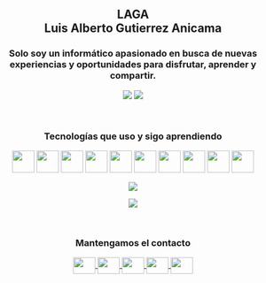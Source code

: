 <h2 align="center">LAGA<br>Luis Alberto Gutierrez Anicama</h2>
<h3 align="center">Solo soy un informático apasionado en busca de nuevas experiencias y oportunidades para disfrutar, aprender y compartir.</h3>

<p align="center">
    <img src="https://komarev.com/ghpvc/?username=lagaxyz-username&color=brightgreen&label=Visitante+Número"/>
    <a href="https://www.laga.xyz/"><img src="https://img.shields.io/badge/Sitio%20Web-www.laga.xyz-brightgreen?style=flat"></a>
</p>

<br>

<h3 align="center">Tecnologías que uso y sigo aprendiendo</h3>
<p align="center">
    <a> <img src="https://www.vectorlogo.zone/logos/git-scm/git-scm-icon.svg" width="40" height="40"/> </a>
    <a> <img src="https://devicon.dev/devicon.git/icons/github/github-original-wordmark.svg" width="40" height="40"/> </a>
    <a> <img src="https://devicons.github.io/devicon/devicon.git/icons/html5/html5-original-wordmark.svg" width="40" height="40"/> </a>
    <a> <img src="https://devicons.github.io/devicon/devicon.git/icons/css3/css3-original-wordmark.svg" width="40" height="40"/> </a>
    <a> <img src="https://devicons.github.io/devicon/devicon.git/icons/javascript/javascript-original.svg" width="40" height="40"/> </a>
    <a> <img src="https://devicons.github.io/devicon/devicon.git/icons/java/java-original-wordmark.svg" width="40" height="40"/> </a>
    <a> <img src="https://devicons.github.io/devicon/devicon.git/icons/android/android-original-wordmark.svg" width="40" height="40"/> </a>
    <a> <img src="https://www.vectorlogo.zone/logos/firebase/firebase-icon.svg" width="40" height="40"/> </a>
    <a> <img src="https://devicons.github.io/devicon/devicon.git/icons/mysql/mysql-original-wordmark.svg" width="40" height="40"/> </a>
    <a> <img src="https://devicons.github.io/devicon/devicon.git/icons/oracle/oracle-original.svg" width="40" height="40"/> </a>
</p>

<p align="center">
    <img src="https://github-readme-stats.vercel.app/api/top-langs/?username=lagaxyz"/>
</p>

<p align="center">
    <img src="https://github-readme-stats.vercel.app/api?username=lagaxyz&show_icons=true&theme=dark"/>
</p>

<br>

<h3 align="center">Mantengamos el contacto</h3>
<p align="center"> 
    <a href="https://fb.com/lagaxyz" target="blank">
        <img align="center" src="https://cdn.jsdelivr.net/npm/simple-icons@3.0.1/icons/facebook.svg" height="30" width="40" />
    </a>
    <a href="https://instagram.com/lagaxyz" target="blank">
        <img align="center" src="https://cdn.jsdelivr.net/npm/simple-icons@3.0.1/icons/instagram.svg" height="30" width="40" />
    </a>
    <a href="https://wa.me/51977513393" target="blank">
        <img align="center" src="https://cdn.jsdelivr.net/npm/simple-icons@3.0.1/icons/whatsapp.svg" height="30" width="40" />
    </a>
    <a href="https://www.youtube.com/channel/UCa73fp-v3eZJBZtDBNklFPg" target="blank">
        <img align="center" src="https://cdn.jsdelivr.net/npm/simple-icons@3.0.1/icons/youtube.svg" height="30" width="40" />
    </a>
    <a href="https://linkedin.com/in/lagaxyz" target="blank">
        <img align="center" src="https://cdn.jsdelivr.net/npm/simple-icons@3.0.1/icons/linkedin.svg" height="30" width="40" />
    </a>
</p>
